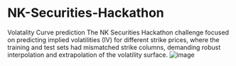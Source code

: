 # NK-Securities-Hackathon
Volatality Curve prediction
The NK Securities Hackathon challenge focused on predicting implied volatilities (IV) for different strike prices, where the training and test sets had mismatched strike columns, demanding robust interpolation and extrapolation of the volatility surface.
![image](https://github.com/user-attachments/assets/0ca97da8-f7c2-4b18-a68c-45a5a330d57d)
